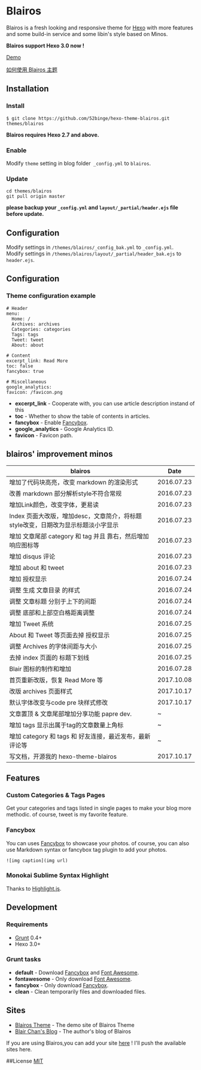 # Blairos

Blairos is a fresh looking and responsive theme for [Hexo](http://hexo.io) with more features and some build-in service and some libin's style based on Minos.  

**Blairos support Hexo 3.0 now !**

[Demo](http://52binge.github.io)

[如何使用 Blairos 主题](https://github.com/52binge/hexo-theme-blairos/)

## Installation

### Install
```
$ git clone https://github.com/52binge/hexo-theme-blairos.git themes/blairos
```
**Blairos requires Hexo 2.7 and above.** 

### Enable

Modify `theme` setting in blog folder` _config.yml` to `blairos`.

### Update

```
cd themes/blairos
git pull origin master
```

**please backup your `_config.yml` and `layout/_partial/header.ejs` file before update.** 

## Configuration

Modify settings in  `/themes/blairos/_config_bak.yml` to `_config.yml`.     
Modify settings in  `/themes/blairos/layout/_partial/header_bak.ejs` to `header.ejs`. 

## Configuration

### Theme configuration example
```
# Header
menu:
  Home: /
  Archives: archives
  Categories: categories
  Tags: tags
  Tweet: tweet
  About: about

# Content
excerpt_link: Read More
toc: false
fancybox: true

# Miscellaneous
google_analytics:
favicon: /favicon.png
```

- **excerpt_link** - Cooperate with, you can use article description instand of this <!--more-->
- **toc** - Whether to show the table of contents in articles.
- **fancybox** - Enable [Fancybox].
- **google_analytics** - Google Analytics ID.
- **favicon** - Favicon path.

## blairos' improvement minos

blairos | Date
------- | ------- 
增加了代码块高亮，改变 markdown 的渲染形式 | 2016.07.23
改善 markdown 部分解析style不符合常规 | 2016.07.23
增加Link颜色，改变字体，更易读 | 2016.07.23
Index 页面大改版，增加desc，文章简介，将标题style改变，日期改为显示标题淡小字显示 | 2016.07.23
增加 文章尾部 category 和 tag 并且 靠右，然后增加响应图标等 | 2016.07.23
增加 disqus 评论 | 2016.07.23
增加 about 和 tweet | 2016.07.23
增加 授权显示 | 2016.07.24
调整 生成 文章目录 的样式 | 2016.07.24
调整 文章标题 分别于上下的间距 | 2016.07.24
调整 底部和上部空白格距离调整 | 2016.07.24
增加 Tweet 系统 | 2016.07.25
About 和 Tweet 等页面去掉 授权显示 | 2016.07.25
调整 Archives 的字体间距与大小 | 2016.07.25
去掉 index 页面的 标题下划线 | 2016.07.25
Blair 图标的制作和增加 | 2016.07.28
首页重新改版，恢复 Read More 等 | 2017.10.08
改版 archives 页面样式 | 2017.10.17
默认字体改变与code pre 块样式修改 | 2017.10.17
文章置顶 & 文章尾部增加分享功能  papre dev. | ~
增加 tags 显示出属于tag的文章数量上角标 | ~
增加 category 和 tags 和 好友连接，最近发布，最新评论等 | ~
写文档，开源我的 hexo-theme-blairos | 2017.10.17


## Features

### Custom Categories & Tags Pages

Get your categories and tags listed in single pages to make your blog more methodic. of course, tweet
is my favorite feature.

### Fancybox

You can uses [Fancybox] to showcase your photos. of course, you can also use Markdown syntax or fancybox tag plugin to add your photos.

```
![img caption](img url)
```

### Monokai Sublime Syntax Highlight

Thanks to [Highlight.js](https://highlightjs.org/).

## Development

### Requirements

- [Grunt] 0.4+
- Hexo 3.0+

### Grunt tasks

- **default** - Download [Fancybox] and [Font Awesome].
- **fontawesome** - Only download [Font Awesome].
- **fancybox** - Only download [Fancybox].
- **clean** - Clean temporarily files and downloaded files.

[Hexo]: http://zespia.tw/hexo/
[Fancybox]: http://fancyapps.com/fancybox/
[Font Awesome]: http://fontawesome.io/
[Grunt]: http://gruntjs.com/

## Sites

- [Blairos Theme][1] - The demo site of Blairos Theme
- [Blair Chan's Blog][1] - The author's blog of Blairos

If you are using Blairos,you can add your site [here](https://github.com/52binge/blairos/wiki/Sites) ! I'll push the available sites here.

##License
[MIT](/LICENSE)

[1]: http://52binge.github.io
